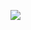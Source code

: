 [![](https://jitpack.io/v/LTMezzari/kotlin-easy-debugger.svg)](https://jitpack.io/#LTMezzari/kotlin-easy-debugger)